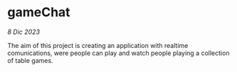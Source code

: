 # gameChat

_8 Dic 2023_

The aim of this project is creating an application with realtime comunications, were people can play and watch people playing a collection of table games.
